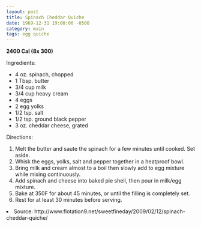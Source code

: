 ```yaml
---
layout: post
title: Spinach Cheddar Quiche
date: 1969-12-31 19:00:00 -0500
category: main
tags: egg quiche
---
```

<b>2400 Cal (8x 300)</b>
<p>Ingredients:</p><ul>
<li>4 oz.	spinach, chopped</li>
<li>1 Tbsp.	butter</li>
<li>3/4 cup	milk</li>
<li>3/4 cup	heavy cream</li>
<li>4	eggs</li>
<li>2	egg yolks</li>
<li>1/2 tsp.	salt</li>
<li>1/2 tsp.	ground black pepper</li>
<li>3 oz.	cheddar cheese, grated</li>
</ul>
<p>Directions:</p>
<ol>
<li>Melt the butter and saute the spinach for a few minutes until cooked. Set aside.</li>
<li>Whisk the eggs, yolks, salt and pepper together in a heatproof bowl.</li>
<li>Bring milk and cream almost to a boil then slowly add to egg mixture while mixing continuously.</li>
<li>Add spinach and cheese into baked pie shell, then pour in milk/egg mixture.</li>
<li>Bake at 350F for about 45 minutes, or until the filling is completely set.</li>
<li>Rest for at least 30 minutes before serving.</li>
</ol>
<li>Source: http://www.flotation9.net/sweetfineday/2009/02/12/spinach-cheddar-quiche/ </li>
